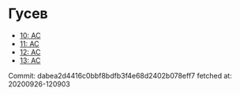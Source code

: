 # Гусев
- [10: AC](10.md)
- [11: AC](11.md)
- [12: AC](12.md)
- [13: AC](13.md)

Commit: dabea2d4416c0bbf8bdfb3f4e68d2402b078eff7
 fetched at: 20200926-120903
